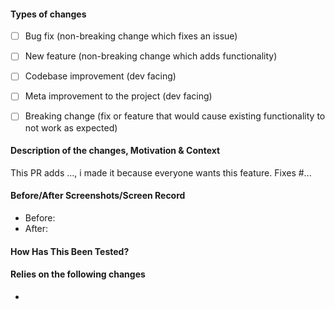 <!-- Hey there. Thanks for improving SuperFreezZ N3XT, and filling out the details. -->

#### Types of changes
<!-- What types of changes does your code introduce? Put an `x` in all the boxes that apply: -->
- [ ] Bug fix (non-breaking change which fixes an issue)
- [ ] New feature (non-breaking change which adds functionality)
- [ ] Codebase improvement (dev facing)
- [ ] Meta improvement to the project (dev facing)
- [ ] Breaking change (fix or feature that would cause existing functionality to not work as expected)


#### Description of the changes, Motivation & Context
<!-- Describe the changes you made in your PR -->
<!-- Why is this change required? What problem does it solve? -->
<!-- If it resolves an open issue, Prefix it with "Fixes" so that GitHub closes them when the PR is merged (note that each "Fixes #" should be in its own item). Also add any other relevant links. -->
This PR adds ..., i made it because everyone wants this feature.
Fixes #...

#### Before/After Screenshots/Screen Record
<!-- If your PR changes the app's UI in any way, please include screenshots or a video showing exactly what changed, so that developers and users can pinpoint it easily. Delete this if it doesn't apply to your PR.-->
- Before:
- After:

#### How Has This Been Tested?
<!-- Please describe in detail how you tested your changes. -->
<!-- Include details of your testing environment, tests ran to see how -->
<!-- your change affects other areas of the code, etc. -->

#### Relies on the following changes
<!-- Delete this if it doesn't apply to your PR. -->
-